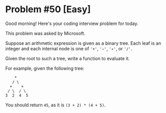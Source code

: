 # Problem #50 [Easy]  

Good morning! Here's your coding interview problem for today.  

This problem was asked by Microsoft.  

Suppose an arithmetic expression is given as a binary tree. Each leaf is an integer and each internal node is one of `'+'`, `'−'`, `'∗'`, or `'/'`.  

Given the root to such a tree, write a function to evaluate it.  

For example, given the following tree:  

```text
    *
   / \
  +    +
 / \  / \
3  2  4  5
```

You should return `45`, as it is `(3 + 2) * (4 + 5)`.  

